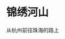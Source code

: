 # 锦绣河山

从杭州前往珠海的路上

<ImgView title="锦绣河山" url="https://9.z.wiki/autoupload/20240228/COfh.2026X2702-image.png" />

